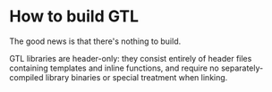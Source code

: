# How to build GTL #
The good news is that there's nothing to build.

GTL libraries are header-only: they consist entirely of header files containing templates and inline functions, and require no separately-compiled library binaries or special treatment when linking.
